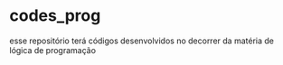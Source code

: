 # codes_prog
esse repositório terá códigos desenvolvidos no decorrer da matéria de lógica de programação
